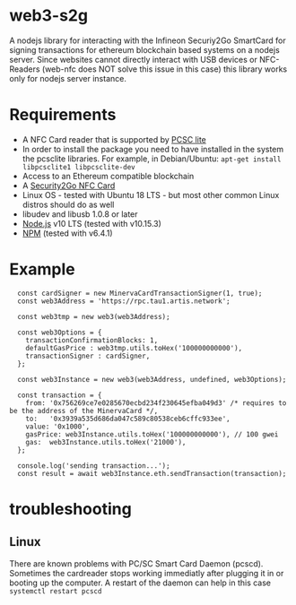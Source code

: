 # web3-s2g

A nodejs library for interacting with the Infineon Securiy2Go SmartCard for signing transactions for ethereum blockchain based systems on a nodejs server.
Since websites cannot directly interact with USB devices or NFC-Readers (web-nfc does NOT solve this issue in this case) this library works only for nodejs server instance. 

# Requirements

- A NFC Card reader that is supported by [PCSC lite](https://pcsclite.apdu.fr/)
- In order to install the package you need to have installed in the system the pcsclite libraries. For example, in Debian/Ubuntu: `apt-get install libpcsclite1 libpcsclite-dev`
- Access to an Ethereum compatible blockchain
- A [Security2Go NFC Card](https://github.com/Infineon/blockchain) 
- Linux OS - tested with Ubuntu 18 LTS - but most other common Linux distros should do as well
- libudev and libusb 1.0.8 or later
- [Node.js](https://nodejs.org/en/) v10 LTS (tested with v10.15.3)
- [NPM](https://www.npmjs.com/get-npm) (tested with v6.4.1)

# Example
```
  const cardSigner = new MinervaCardTransactionSigner(1, true);
  const web3Address = 'https://rpc.tau1.artis.network';

  const web3tmp = new web3(web3Address);

  const web3Options = {
    transactionConfirmationBlocks: 1,
    defaultGasPrice : web3tmp.utils.toHex('100000000000'),
    transactionSigner : cardSigner,
  };

  const web3Instance = new web3(web3Address, undefined, web3Options);

  const transaction = {
    from: '0x756269ce7e0285670ecbd234f230645efba049d3' /* requires to be the address of the MinervaCard */,
    to:   '0x3939a535d686da047c589c80538ceb6cffc933ee',
    value: '0x1000',
    gasPrice: web3Instance.utils.toHex('100000000000'), // 100 gwei
    gas:  web3Instance.utils.toHex('21000'),
  };

  console.log('sending transaction...');
  const result = await web3Instance.eth.sendTransaction(transaction);
```

# troubleshooting 

## Linux
There are known problems with PC/SC Smart Card Daemon (pcscd). Sometimes the cardreader stops working immediatly after plugging it in or booting up the computer. A restart of the daemon can help in this case `systemctl restart pcscd`
